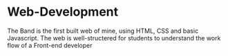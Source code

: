 # Web-Development

The Band is the first built web of mine, using HTML, CSS and basic Javascript. The web is well-structered for students to understand the work flow of a Front-end developer
